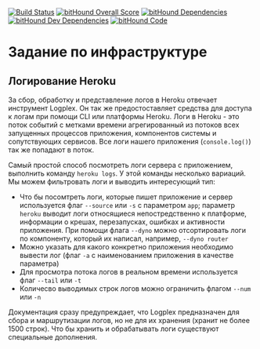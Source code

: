 [![Build Status](https://travis-ci.org/rulir/infrastructure.svg?branch=master)](https://travis-ci.org/rulir/infrastructure) 
[![bitHound Overall Score](https://www.bithound.io/github/rulir/infrastructure/badges/score.svg)](https://www.bithound.io/github/rulir/infrastructure) 
[![bitHound Dependencies](https://www.bithound.io/github/rulir/infrastructure/badges/dependencies.svg)](https://www.bithound.io/github/rulir/infrastructure/master/dependencies/npm) 
[![bitHound Dev Dependencies](https://www.bithound.io/github/rulir/infrastructure/badges/devDependencies.svg)](https://www.bithound.io/github/rulir/infrastructure/master/dependencies/npm) 
[![bitHound Code](https://www.bithound.io/github/rulir/infrastructure/badges/code.svg)](https://www.bithound.io/github/rulir/infrastructure)

# Задание по инфраструктуре  


## Логирование Heroku

За сбор, обработку и представление логов в Heroku отвечает инструмент Logplex. Он так же предостоставляет средства для доступа к логам при помощи CLI или платформы Heroku. Логи в  Heroku - это поток событий с метками времени агрегированный из потоков всех запущенных процессов приложения, компонентов системы и сопутствующих сервисов. Все логи нашего приложения (`console.log()`) так же попадают в поток.

Самый простой способ посмотреть логи сервера с приложением, выполнить команду `heroku logs`. У этой команды несколько вариаций. Мы можем фильтровать логи и выводить интересующий тип:
 - Что бы посомтреть логи, которые пишет приложение и сервер используется флаг `--source` или `-s` с параметром `app`; параметр `heroku` выводит логи относящиеся непостредственно к платформе, информации о крешах, перезапусках, ошибках и активности приложения. При помощи флага `--dyno` можно отсортировать логи по компоненту, который их написал, например, `--dyno router`
 - Можно указать для какого конкретно приложения необходимо вывести лог (флаг `-a` c наименованием приложения в качестве параметра)
 - Для просмотра потока логов в реальном времени используется флаг `--tail` или `-t`
 - Количесво выводимых строк логов можно ограничить флагом `--num` или `-n`

 Документация сразу предупреждает, что Logplex предназначен для сбора и маршрутизации логов, но не для их хранения (хранит не более 1500 строк). Что бы хранить и обрабатывать логи существуют специальные дополнения.